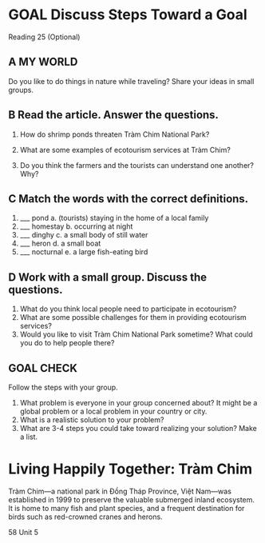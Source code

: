 # GOAL Discuss Steps Toward a Goal

Reading 25 (Optional)

## A MY WORLD 
Do you like to do things in nature while traveling? Share your ideas in small groups.

## B Read the article. Answer the questions.
1. How do shrimp ponds threaten Tràm Chim National Park?

2. What are some examples of ecotourism services at Tràm Chim?

3. Do you think the farmers and the tourists can understand one another? Why?

## C Match the words with the correct definitions.
1. ___ pond          a. (tourists) staying in the home of a local family
2. ___ homestay     b. occurring at night
3. ___ dinghy        c. a small body of still water
4. ___ heron         d. a small boat
5. ___ nocturnal     e. a large fish-eating bird

## D Work with a small group. Discuss the questions.
1. What do you think local people need to participate in ecotourism?
2. What are some possible challenges for them in providing ecotourism services?
3. Would you like to visit Tràm Chim National Park sometime? What could you do to help people there?

## GOAL CHECK
Follow the steps with your group.
1. What problem is everyone in your group concerned about? It might be a global problem or a local problem in your country or city.
2. What is a realistic solution to your problem?
3. What are 3-4 steps you could take toward realizing your solution? Make a list.

# Living Happily Together: Tràm Chim

Tràm Chim—a national park in Đồng Tháp Province, Việt Nam—was established in 1999 to preserve the valuable submerged inland ecosystem. It is home to many fish and plant species, and a frequent destination for birds such as red-crowned cranes and herons.

58 Unit 5